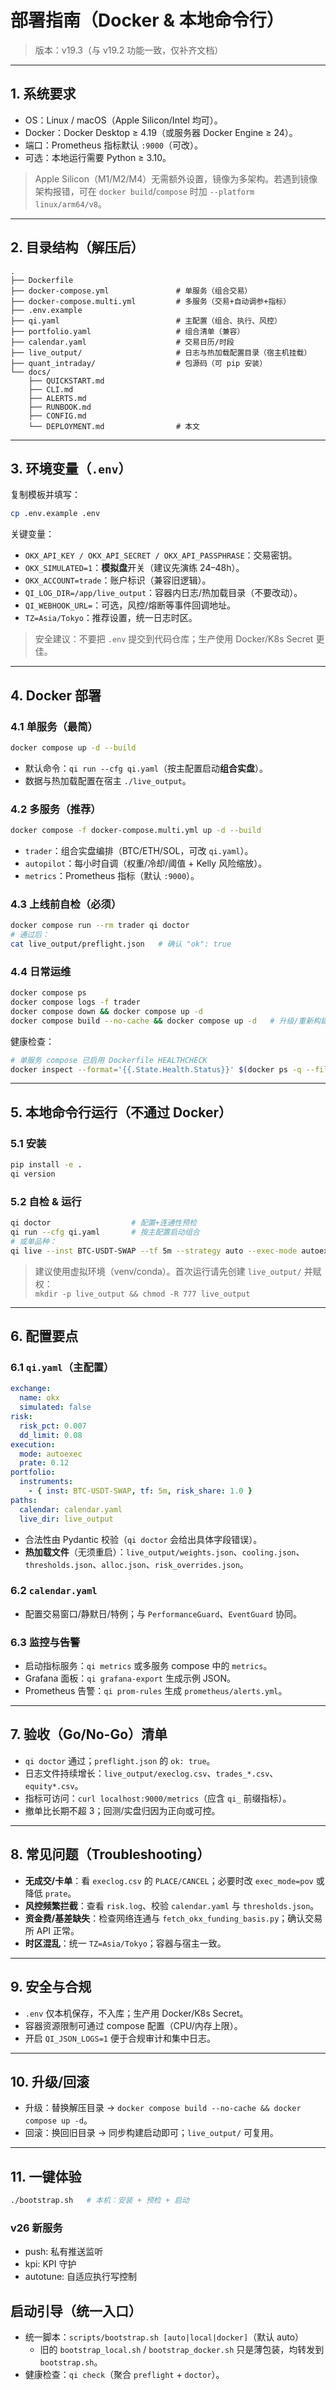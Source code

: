 # 部署指南（Docker & 本地命令行）

> 版本：v19.3（与 v19.2 功能一致，仅补齐文档）

---

## 1. 系统要求
- OS：Linux / macOS（Apple Silicon/Intel 均可）。
- Docker：Docker Desktop ≥ 4.19（或服务器 Docker Engine ≥ 24）。
- 端口：Prometheus 指标默认 `:9000`（可改）。
- 可选：本地运行需要 Python ≥ 3.10。

> Apple Silicon（M1/M2/M4）无需额外设置，镜像为多架构。若遇到镜像架构报错，可在 `docker build`/`compose` 时加 `--platform linux/arm64/v8`。

---

## 2. 目录结构（解压后）

```
.
├── Dockerfile
├── docker-compose.yml               # 单服务（组合交易）
├── docker-compose.multi.yml         # 多服务（交易+自动调参+指标）
├── .env.example                     
├── qi.yaml                          # 主配置（组合、执行、风控）
├── portfolio.yaml                   # 组合清单（兼容）
├── calendar.yaml                    # 交易日历/时段
├── live_output/                     # 日志与热加载配置目录（宿主机挂载）
├── quant_intraday/                  # 包源码（可 pip 安装）
└── docs/
    ├── QUICKSTART.md
    ├── CLI.md
    ├── ALERTS.md
    ├── RUNBOOK.md
    ├── CONFIG.md
    └── DEPLOYMENT.md                # 本文
```

---

## 3. 环境变量（`.env`）

复制模板并填写：
```bash
cp .env.example .env
```

关键变量：
- `OKX_API_KEY / OKX_API_SECRET / OKX_API_PASSPHRASE`：交易密钥。
- `OKX_SIMULATED=1`：**模拟盘**开关（建议先演练 24–48h）。
- `OKX_ACCOUNT=trade`：账户标识（兼容旧逻辑）。
- `QI_LOG_DIR=/app/live_output`：容器内日志/热加载目录（不要改动）。
- `QI_WEBHOOK_URL=`：可选，风控/熔断等事件回调地址。
- `TZ=Asia/Tokyo`：推荐设置，统一日志时区。

> 安全建议：不要把 `.env` 提交到代码仓库；生产使用 Docker/K8s Secret 更佳。

---

## 4. Docker 部署

### 4.1 单服务（最简）
```bash
docker compose up -d --build
```
- 默认命令：`qi run --cfg qi.yaml`（按主配置启动**组合实盘**）。
- 数据与热加载配置在宿主 `./live_output`。

### 4.2 多服务（推荐）
```bash
docker compose -f docker-compose.multi.yml up -d --build
```
- `trader`：组合实盘编排（BTC/ETH/SOL，可改 `qi.yaml`）。
- `autopilot`：每小时自调（权重/冷却/阈值 + Kelly 风险缩放）。
- `metrics`：Prometheus 指标（默认 `:9000`）。

### 4.3 上线前自检（必须）
```bash
docker compose run --rm trader qi doctor
# 通过后：
cat live_output/preflight.json   # 确认 "ok": true
```

### 4.4 日常运维
```bash
docker compose ps
docker compose logs -f trader
docker compose down && docker compose up -d
docker compose build --no-cache && docker compose up -d   # 升级/重新构建
```
健康检查：
```bash
# 单服务 compose 已启用 Dockerfile HEALTHCHECK
docker inspect --format='{{.State.Health.Status}}' $(docker ps -q --filter name=trader)
```

---

## 5. 本地命令行运行（不通过 Docker）

### 5.1 安装
```bash
pip install -e .
qi version
```

### 5.2 自检 & 运行
```bash
qi doctor                  # 配置+连通性预检
qi run --cfg qi.yaml       # 按主配置启动组合
# 或单品种：
qi live --inst BTC-USDT-SWAP --tf 5m --strategy auto --exec-mode autoexec
```

> 建议使用虚拟环境（venv/conda）。首次运行请先创建 `live_output/` 并赋权：  
> `mkdir -p live_output && chmod -R 777 live_output`

---

## 6. 配置要点

### 6.1 `qi.yaml`（主配置）
```yaml
exchange:
  name: okx
  simulated: false
risk:
  risk_pct: 0.007
  dd_limit: 0.08
execution:
  mode: autoexec
  prate: 0.12
portfolio:
  instruments:
    - { inst: BTC-USDT-SWAP, tf: 5m, risk_share: 1.0 }
paths:
  calendar: calendar.yaml
  live_dir: live_output
```
- 合法性由 Pydantic 校验（`qi doctor` 会给出具体字段错误）。
- **热加载文件**（无须重启）：`live_output/weights.json`、`cooling.json`、`thresholds.json`、`alloc.json`、`risk_overrides.json`。

### 6.2 `calendar.yaml`
- 配置交易窗口/静默日/特例；与 `PerformanceGuard`、`EventGuard` 协同。

### 6.3 监控与告警
- 启动指标服务：`qi metrics` 或多服务 compose 中的 `metrics`。  
- Grafana 面板：`qi grafana-export` 生成示例 JSON。  
- Prometheus 告警：`qi prom-rules` 生成 `prometheus/alerts.yml`。

---

## 7. 验收（Go/No-Go）清单
- `qi doctor` 通过；`preflight.json` 的 `ok: true`。
- 日志文件持续增长：`live_output/execlog.csv`、`trades_*.csv`、`equity*.csv`。
- 指标可访问：`curl localhost:9000/metrics`（应含 `qi_` 前缀指标）。
- 撤单比长期不超 3；回测/实盘归因为正向或可控。

---

## 8. 常见问题（Troubleshooting）
- **无成交/卡单**：看 `execlog.csv` 的 `PLACE/CANCEL`；必要时改 `exec_mode=pov` 或降低 `prate`。  
- **风控频繁拦截**：查看 `risk.log`、校验 `calendar.yaml` 与 `thresholds.json`。  
- **资金费/基差缺失**：检查网络连通与 `fetch_okx_funding_basis.py`；确认交易所 API 正常。  
- **时区混乱**：统一 `TZ=Asia/Tokyo`；容器与宿主一致。

---

## 9. 安全与合规
- `.env` 仅本机保存，不入库；生产用 Docker/K8s Secret。  
- 容器资源限制可通过 compose 配置（CPU/内存上限）。  
- 开启 `QI_JSON_LOGS=1` 便于合规审计和集中日志。

---

## 10. 升级/回滚
- 升级：替换解压目录 → `docker compose build --no-cache && docker compose up -d`。  
- 回滚：换回旧目录 → 同步构建启动即可；`live_output/` 可复用。

---

## 11. 一键体验
```bash
./bootstrap.sh   # 本机：安装 + 预检 + 启动
```


### v26 新服务
- push: 私有推送监听
- kpi: KPI 守护
- autotune: 自适应执行写控制

## 启动引导（统一入口）
- 统一脚本：`scripts/bootstrap.sh [auto|local|docker]`（默认 auto）
  - 旧的 `bootstrap_local.sh` / `bootstrap_docker.sh` 只是薄包装，均转发到 `bootstrap.sh`。
- 健康检查：`qi check`（聚合 `preflight` + `doctor`）。
